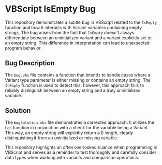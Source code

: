 # VBScript IsEmpty Bug

This repository demonstrates a subtle bug in VBScript related to the `IsEmpty` function and how it interacts with Variant variables containing empty strings.  The bug arises from the fact that `IsEmpty` doesn't always differentiate between an uninitialized variant and a variant explicitly set to an empty string. This difference in interpretation can lead to unexpected program behavior.

## Bug Description
The `bug.vbs` file contains a function that intends to handle cases where a Variant type parameter is either missing or contains an empty string. The `IsEmpty` function is used to detect this; however, this approach fails to reliably distinguish between an empty string and a truly uninitialized variable.

## Solution
The `bugSolution.vbs` file demonstrates a corrected approach. It utilizes the `Len` function in conjunction with a check for the variable being a Variant.  This way, an empty string will explicitly return a 0 length, clearly distinguishing it from an uninitialized or missing variable.

This repository highlights an often overlooked nuance when programming in VBScript and serves as a reminder to test thoroughly and carefully consider data types when working with variants and comparison operations.